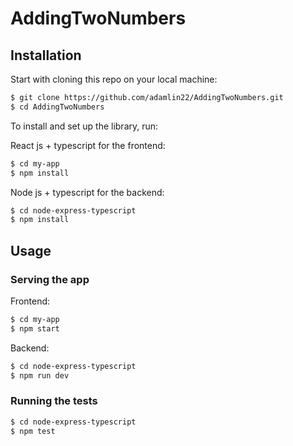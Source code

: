 # AddingTwoNumbers

## Installation

Start with cloning this repo on your local machine:

```sh
$ git clone https://github.com/adamlin22/AddingTwoNumbers.git
$ cd AddingTwoNumbers
```

To install and set up the library, run:

React js + typescript for the frontend:

```sh
$ cd my-app
$ npm install
```

Node js + typescript for the backend:

```sh
$ cd node-express-typescript
$ npm install
```

## Usage

### Serving the app

Frontend:

```sh
$ cd my-app
$ npm start
```

Backend:

```sh
$ cd node-express-typescript
$ npm run dev
```

### Running the tests

```sh
$ cd node-express-typescript
$ npm test
```
